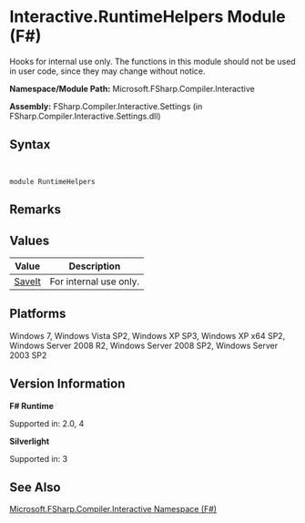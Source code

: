 # Interactive.RuntimeHelpers Module (F#)

Hooks for internal use only. The functions in this module should not be used in user code, since they may change without notice.

**Namespace/Module Path:** Microsoft.FSharp.Compiler.Interactive

**Assembly:** FSharp.Compiler.Interactive.Settings (in FSharp.Compiler.Interactive.Settings.dll)


## Syntax


```


module RuntimeHelpers

```



## Remarks

## Values


|Value|Description|
|-----|-----------|
|[SaveIt](http://msdn.microsoft.com/en-us/library/01a471da-7dbb-41b6-aaeb-86e2d86bfc97)|For internal use only.|

## Platforms
Windows 7, Windows Vista SP2, Windows XP SP3, Windows XP x64 SP2, Windows Server 2008 R2, Windows Server 2008 SP2, Windows Server 2003 SP2


## Version Information
**F# Runtime**

Supported in: 2.0, 4

**Silverlight**

Supported in: 3


## See Also
[Microsoft.FSharp.Compiler.Interactive Namespace &#40;F&#35;&#41;](Microsoft.FSharp.Compiler.Interactive+Namespace+%28FSharp%29.md)

